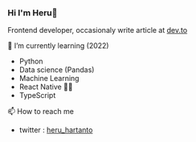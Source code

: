### Hi I'm Heru👋

Frontend developer, occasionaly write article at [dev.to](https://dev.to/elukuro)

  
🌱 I’m currently learning (2022)
  - Python 
  - Data science (Pandas)
  - Machine Learning
  - React Native 🙇🏻
  - TypeScript 
    
  
📫 How to reach me
  - twitter : [heru_hartanto](https://twitter.com/heru_hartanto)
